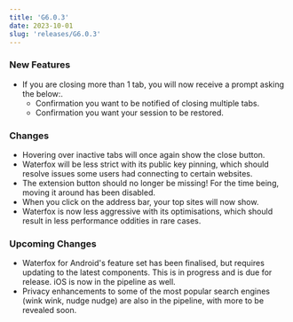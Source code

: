```yaml
---
title: 'G6.0.3'
date: 2023-10-01
slug: 'releases/G6.0.3'
---
```


### New Features

- If you are closing more than 1 tab, you will now receive a prompt asking the below:.
  - Confirmation you want to be notified of closing multiple tabs.
  - Confirmation you want your session to be restored.

### Changes

- Hovering over inactive tabs will once again show the close button.
- Waterfox will be less strict with its public key pinning, which should resolve issues some users had connecting to certain websites.
- The extension button should no longer be missing! For the time being, moving it around has been disabled.
- When you click on the address bar, your top sites will now show.
- Waterfox is now less aggressive with its optimisations, which should result in less performance oddities in rare cases.

### Upcoming Changes

- Waterfox for Android's feature set has been finalised, but requires updating to the latest components. This is in progress and is due for release. iOS is now in the pipeline as well.
- Privacy enhancements to some of the most popular search engines (wink wink, nudge nudge) are also in the pipeline, with more to be revealed soon.
